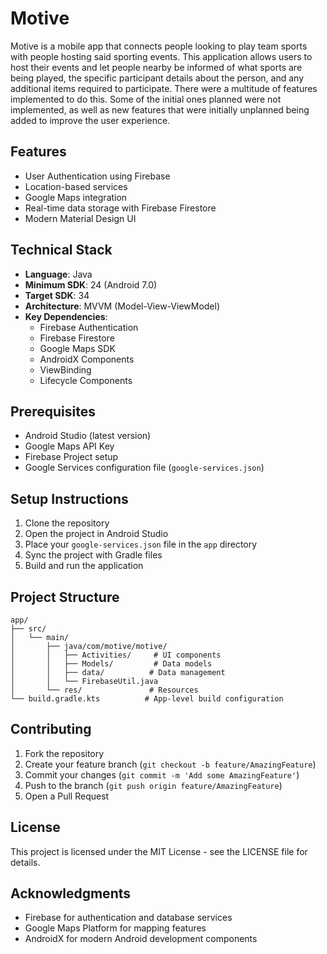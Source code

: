 # Motive

Motive is a mobile app that connects people looking to play team sports with people hosting said sporting events. This application allows users to host their events and let people nearby be informed of what sports are being played, the specific participant details about the person, and any additional items required to participate. There were a multitude of features implemented to do this. Some of the initial ones planned were not implemented, as well as new features that were initially unplanned being added to improve the user experience.

## Features

- User Authentication using Firebase
- Location-based services
- Google Maps integration
- Real-time data storage with Firebase Firestore
- Modern Material Design UI

## Technical Stack

- **Language**: Java
- **Minimum SDK**: 24 (Android 7.0)
- **Target SDK**: 34
- **Architecture**: MVVM (Model-View-ViewModel)
- **Key Dependencies**:
  - Firebase Authentication
  - Firebase Firestore
  - Google Maps SDK
  - AndroidX Components
  - ViewBinding
  - Lifecycle Components

## Prerequisites

- Android Studio (latest version)
- Google Maps API Key
- Firebase Project setup
- Google Services configuration file (`google-services.json`)

## Setup Instructions

1. Clone the repository
2. Open the project in Android Studio
3. Place your `google-services.json` file in the `app` directory
4. Sync the project with Gradle files
5. Build and run the application

## Project Structure

```
app/
├── src/
│   └── main/
│       ├── java/com/motive/motive/
│       │   ├── Activities/     # UI components
│       │   ├── Models/         # Data models
│       │   ├── data/          # Data management
│       │   └── FirebaseUtil.java
│       └── res/               # Resources
└── build.gradle.kts          # App-level build configuration
```

## Contributing

1. Fork the repository
2. Create your feature branch (`git checkout -b feature/AmazingFeature`)
3. Commit your changes (`git commit -m 'Add some AmazingFeature'`)
4. Push to the branch (`git push origin feature/AmazingFeature`)
5. Open a Pull Request

## License

This project is licensed under the MIT License - see the LICENSE file for details.

## Acknowledgments

- Firebase for authentication and database services
- Google Maps Platform for mapping features
- AndroidX for modern Android development components
